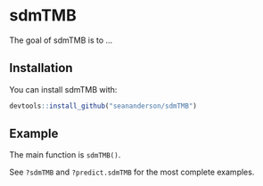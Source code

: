 
<!-- README.md is generated from README.Rmd. Please edit that file -->

# sdmTMB

<!-- [![Travis build status](https://travis-ci.org/seananderson/sdmTMB.svg?branch=master)](https://travis-ci.org/seananderson/sdmTMB) -->

The goal of sdmTMB is to …

## Installation

You can install sdmTMB with:

``` r
devtools::install_github("seananderson/sdmTMB")
```

## Example

The main function is `sdmTMB()`.

See `?sdmTMB` and `?predict.sdmTMB` for the most complete examples.
